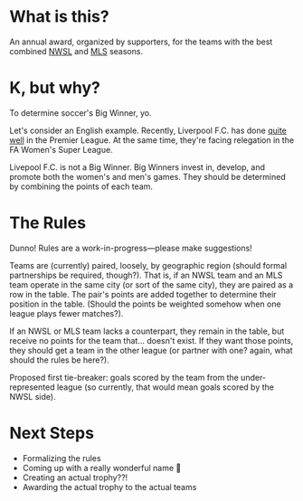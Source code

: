 # What is this?
An annual award, organized by supporters, for the teams with the best combined [NWSL](https://en.wikipedia.org/wiki/National_Women%27s_Soccer_League) and [MLS](https://en.wikipedia.org/wiki/Major_League_Soccer) seasons.


# K, but why?
To determine soccer's Big Winner, yo.

Let's consider an English example. Recently, Liverpool F.C. has done [quite well](https://www.fourfourtwo.com/features/liverpool-premier-league-records-most-goals-points-unbeaten-run-earliest-title-man-city-chelsea-man-utd) in the Premier League. At the same time, they're facing relegation in the FA Women's Super League.

Livepool F.C. is not a Big Winner. Big Winners invest in, develop, and promote both the women's and men's games. They should be determined by combining the points of each team.

# The Rules
Dunno! Rules are a work-in-progress—please make suggestions!

Teams are (currently) paired, loosely, by geographic region (should formal partnerships be required, though?). That is, if an NWSL team and an MLS team operate in the same city (or sort of the same city), they are paired as a row in the table. The pair's points are added together to determine their position in the table. (Should the points be weighted somehow when one league plays fewer matches?).

If an NWSL or MLS team lacks a counterpart, they remain in the table, but receive no points for the team that... doesn't exist. If they want those points, they should get a team in the other league (or partner with one? again, what should the rules be here?).

Proposed first tie-breaker: goals scored by the team from the under-represented league (so currently, that would mean goals scored by the NWSL side).

# Next Steps
- Formalizing the rules
- Coming up with a really wonderful name :thinking:
- Creating an actual trophy??!
- Awarding the actual trophy to the actual teams

